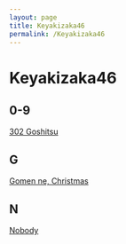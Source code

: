 ```yaml
---
layout: page
title: Keyakizaka46
permalink: /Keyakizaka46
---
```

# Keyakizaka46
## 0-9
[302 Goshitsu](/302goshitsu)
## G
[Gomen ne, Christmas](/gomennechristmas)
## N
[Nobody](/nobody)
